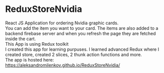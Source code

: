 # ReduxStoreNvidia

React JS Application for ordering Nvidia graphic cards.  
You can add the item you want to your card. The items are also added to a backend firebase server and when you refresh the page they are fetched inside the cart.  
This App is using Redux toolkit  
I created this app for learning purpuses. I learned advanced Redux where I created store, created 2 slices, 2 thunk action functions and more.  
The app is hosted here: https://aleksandromilenkov.github.io/ReduxStoreNvidia/
